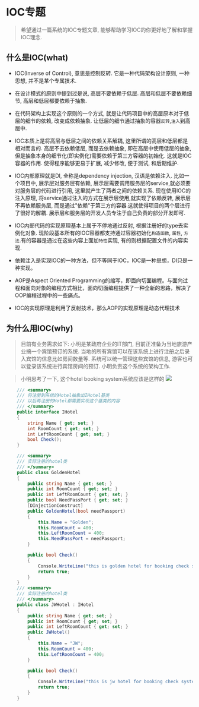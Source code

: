 <font face="Microsoft.YaHei">

# IOC专题

>希望通过一篇系统的IOC专题文章, 能够帮助学习IOC的你更好地了解和掌握IOC理念.

## 什么是IOC(what)

- IOC(Inverse of Control), 意思是控制反转. 它是一种代码架构设计原则, 一种思想, 并不是某个专属技术.

- 在设计模式的原则中提到过是说, 高层不要依赖于低层. 高层和低层不要依赖细节, 高层和低层都要依赖于抽象. 

- 在代码架构上实现这个原则的一个方式, 就是让代码项目中的高层原本对于低层的细节的依赖, 改变成依赖抽象. 让低层的细节通过抽象的容器`反转`,`注入`到高层中.

- IOC本质上是将高层与低层之间的依赖关系解耦, 这里所谓的高层和低层都是相对而言的. 高层不去依赖低层, 而是去依赖抽象, 即在高层中使用低层的抽象, 但是抽象本身的细节化(即实例化)需要依赖于第三方容器的初始化. 这就是IOC容器的作用. 使得程序能够更易于扩展, 减少修改, 便于测试, 和后期维护.

- IOC内部原理就是DI, 全称是dependency injection, 汉语是依赖注入. 比如一个项目中, 展示层对服务层有依赖, 展示层需要调用服务层的service,就必须要对服务层的代码进行引用, 这里就产生了两者之间的依赖关系. 现在使用IOC的注入原理, 将service通过注入的方式在展示层使用,就实现了依赖反转, 展示层不再依赖服务层, 而是通过"依赖"于第三方的容器.这就使得项目的两个层进行了很好的解耦. 展示层和服务层的开发人员专注于自己负责的部分开发即可.

- IOC内部代码的实现原理基本上属于不停地通过反射, 根据注册好的type去实例化对象. 现阶段基本所有的IOC容器都支持通过容器初始化`构造函数`, `属性`, `方法`.有的容器是通过在这些内容上面加`特性`实现, 有的则根据配置文件的内容实现.

- 依赖注入是实现IOC的一种方法，但不等同于IOC，IOC是一种思想，DI只是一种实现。

- AOP是Aspect Oriented Programming的缩写，即面向切面编程。与面向过程和面向对象的编程方式相比，面向切面编程提供了一种全新的思路，解决了OOP编程过程中的一些痛点。

- IOC的实现原理是利用了反射技术，那么AOP的实现原理是动态代理技术

## 为什么用IOC(why)

>目前有业务需求如下:
小明是某政府企业的IT部门, 目前正准备为当地旅游产业搞一个宾馆预订的系统. 当地的所有宾馆可以在该系统上进行注册之后录入宾馆的信息比如房间数量等. 系统可以统一管理这些宾馆的信息, 游客也可以登录该系统进行宾馆房间的预订. 小明负责这个系统的架构工作.

>小明思考了一下, 这个hotel booking system系统应该是这样的
![](https://img2018.cnblogs.com/blog/1216080/201904/1216080-20190411164656481-1372640398.png)

``` csharp
    /// <summary>
    /// 将注册到系统的Hotel抽象出IHotel基类
    /// 以后再注册的Hotel都需要实现这个基类的内容
    /// </summary>
    public interface IHotel
    {
        string Name { get; set; }
        int RoomCount { get; set; }
        int LeftRoomCount { get; set; }
        bool Check();
    }

    /// <summary>
    /// 实际注册的hotel类
    /// </summary>
    public class GoldenHotel
    {
        public string Name { get; set; }
        public int RoomCount { get; set; }
        public int LeftRoomCount { get; set; }
        public bool NeedPassPort { get; set; }
        [DInjectionConstruct]
        public GoldenHotel(bool needPassport)
        {
            this.Name = "Golden";
            this.RoomCount = 400;
            this.LeftRoomCount = 400;
            this.NeedPassPort = needPassport;
        }

        public bool Check()
        {
            Console.WriteLine("this is golden hotel for booking check system.");
            return true;
        }
    }
    /// <summary>
    /// 实际注册的hotel类
    /// </summary>
    public class JWHotel : IHotel
    {
        public string Name { get; set; }
        public int RoomCount { get; set; }
        public int LeftRoomCount { get; set; }
        public JWHotel()
        {
            this.Name = "JW";
            this.RoomCount = 400;
            this.LeftRoomCount = 400;
        }

        public bool Check()
        {
            Console.WriteLine("this is jw hotel for booking check system.");
            return true;
        }
    }    
```


